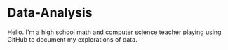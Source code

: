 # Data-Analysis

Hello. I'm a high school math and computer science teacher playing using GitHub to document my explorations of data.
